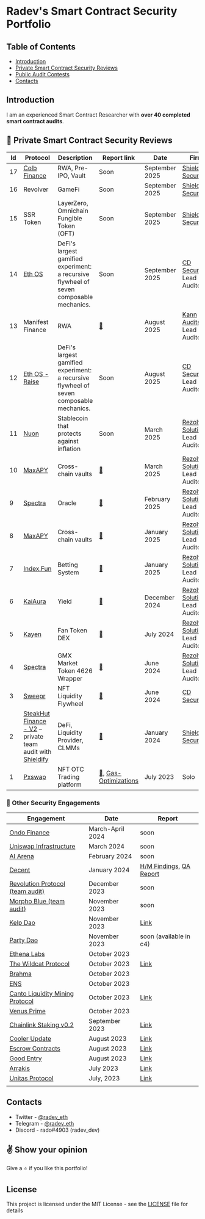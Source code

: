 # Radev's Smart Contract Security Portfolio

## Table of Contents
 - [Introduction](#introduction)
 - [Private Smart Contract Security Reviews](#hammer-private-smart-contract-security-reviews)
 - [Public Audit Contests](#hammer-other-security-engagements)
 - [Contacts](#contacts)

## Introduction
I am an experienced Smart Contract Researcher with **over 40 completed smart contract audits**.

## :hammer: Private Smart Contract Security Reviews

| **Id** | **Protocol**                                                                                                             | **Description**                            | **Report link**                                                                                                                                                                                                                                                             | **Date**       | **Firm**                                                           |
| ------ | ------------------------------------------------------------------------------------------------------------------------ | ------------------------------------------ | --------------------------------------------------------------------------------------------------------------------------------------------------------------------------------------------------------------------------------------------------------------------------- | -------------- | ------------------------------------------------------------------ |
| 17     | [Colb Finance](https://www.colb.finance/)                                                                                | RWA, Pre-IPO, Vault                        | Soon                                                                                                                                                                                                                                                                        | September 2025 | [Shieldify Security](https://www.shieldify.org/)                   |
| 16     | Revolver                                                                                                                 | GameFi                                     | Soon                                                                                                                                                                                                                                                                        | September 2025 | [Shieldify Security](https://www.shieldify.org/)                   |
| 15     | SSR Token                                                                                                                | LayerZero, Omnichain Fungible Token (OFT)  | Soon                                                                                                                                                                                                                                                                        | September 2025 | [Shieldify Security](https://www.shieldify.org/)                   |
| 14     | [Eth OS](https://ethos.vision/)                                                                                          | DeFi's largest gamified experiment: a recursive flywheel of seven composable mechanics.                                          | Soon                                                                                                                                                                                                                                                                        | September 2025 | [CD Security](https://cdsecurity.site/), Lead Auditor                            |
| 13     | Manifest Finance                                                                                                         | RWA                                        | [📄](https://github.com/Kann-Audits/Kann-Audits/blob/main/reports/pdf-format/ManifestFinance-security-review_2025-08-26.pdf)                                                                                                                                                | August 2025    | [Kann Audits](https://kannaudits.com/), Lead Auditor                             |
| 12     | [Eth OS - Raise](https://ethos.vision/)                                                                                  | DeFi's largest gamified experiment: a recursive flywheel of seven composable mechanics.                                          | Soon                                                                                                                                                                                                                                                                        | August 2025    | [CD Security](https://cdsecurity.site/), Lead Auditor                            |
| 11     | [Nuon](https://nuon.fi/)                                                                                                 | Stablecoin that protects against inflation | Soon                                                                                                                                                                                                                                                                        | March 2025     | [Rezolv Solutions](https://www.rezolvsolutions.com/), Lead Auditor |
| 10     | [MaxAPY](https://app.maxapy.io/)                                                                                         | Cross-chain vaults                         | [📄](https://github.com/RezolvSolutions/Audits/blob/main/reports/pdf-format/MaxAPY-second-security-review.pdf)                                                                                                                                                              | March 2025     | [Rezolv Solutions](https://www.rezolvsolutions.com/), Lead Auditor |
| 9      | [Spectra](https://www.spectra.finance/)                                                                                  | Oracle                                     | [📄](https://github.com/RezolvSolutions/Audits/blob/main/reports/pdf-format/Spectra-second-security-review.pdf)                                                                                                                                                             | February 2025  | [Rezolv Solutions](https://www.rezolvsolutions.com/), Lead Auditor |
| 8      | [MaxAPY](https://app.maxapy.io/)                                                                                         | Cross-chain vaults                         | [📄](https://github.com/RezolvSolutions/Audits/blob/main/reports/pdf-format/MaxAPY-security-review.pdf)                                                                                                                                                                     | January 2025   | [Rezolv Solutions](https://www.rezolvsolutions.com/), Lead Auditor |
| 7      | [Index.Fun](https://index.fun/)                                                                                          | Betting System                             | [📄](https://github.com/RezolvSolutions/Audits/blob/main/reports/pdf-format/Index.fun-security-review.pdf)                                                                                                                                                                  | January 2025   | [Rezolv Solutions](https://www.rezolvsolutions.com/), Lead Auditor |
| 6      | [KaiAura](https://kaiaura.finance/)                                                                                      | Yield                                      | [📄](https://github.com/RezolvSolutions/Audits/blob/main/reports/pdf-format/KaiAura-Security-Review.pdf)                                                                                                                                                                    | December 2024  | [Rezolv Solutions](https://www.rezolvsolutions.com/), Lead Auditor |
| 5      | [Kayen](https://www.kayen.org/)                                                                                          | Fan Token DEX                              | [📄](https://github.com/RezolvSolutions/Audits/blob/main/reports/pdf-format/Kayen-Security-Review.pdf)                                                                                                                                                                      | July 2024      | [Rezolv Solutions](https://www.rezolvsolutions.com/), Lead Auditor |
| 4      | [Spectra](https://www.spectra.finance/)                                                                                  | GMX Market Token 4626 Wrapper              | [📄](https://github.com/RezolvSolutions/Audits/blob/main/reports/pdf-format/Spectra-Security-Review.pdf)                                                                                                                                                                    | June 2024      | [Rezolv Solutions](https://www.rezolvsolutions.com/), Lead Auditor |
| 3      | [Sweepr](https://www.sweepr.finance/)                                                                                    | NFT Liquidity Flywheel                     | [📄](https://github.com/CDSecurity/audits/blob/main/audit%20reports/Sweepr-report.pdf)                                                                                                                                                                                      | June 2024      | [CD Security](https://cdsecurity.site/)                            |
| 2      | [SteakHut Finance - V2](https://www.steakhut.finance/) – private team audit with [Shieldify](https://www.shieldify.org/) | DeFi, Liquidity Provider, CLMMs            | [📄](https://github.com/shieldify-security/audits-portfolio/blob/main/reports/SteakHut-Security-Review.pdf)                                                                                                                                                    | January 2024   | [Shieldify Security](https://www.shieldify.org/)                   |
| 1      | [Pxswap](https://www.pxswap.xyz/)                                                                                        | NFT OTC Trading platform                   | [📄](https://github.com/radeveth/web3-security-portfolio/blob/main/private-audits/pxwap/pxswap-security-review.md), [Gas-Optimizations](https://github.com/radeveth/web3-security-portfolio/blob/main/private-audits/pxwap/pxswap-gas-optimizations-report.md) | July 2023      | Solo                                                               |

### :hammer: Other Security Engagements
| Engagement                                                                                                       | Date             | Report                                                             |
| ------------------------------------------------------------------------------------------------------------- | ---------------- | ------------------------------------------------------------------------------------------------------------------------------ |
| [Ondo Finance](https://twitter.com/OndoFinance)                                                               | March-April 2024 | soon                                                                                                                           |
| [Uniswap Infrastructure](https://docs.unistaker.io/)                                                          | March 2024       | soon                                                                                                                           |
| [AI Arena](https://twitter.com/aiarena_)                                                                      | February 2024    | soon                                                                                                                           |
| [Decent](https://code4rena.com/audits/2024-01-decent#top)                                                     | January 2024     | [H/M Findings](https://github.com/radeveth/web3-security-portfolio/blob/main/contest-audits/decent-h-m-report.md), [QA Report](https://github.com/radeveth/web3-security-portfolio/blob/main/contest-audits/decent-qa-report.md) |
| [Revolution Protocol (team audit)](https://code4rena.com/audits/2023-12-revolution-protocol#top)              | December 2023    | soon                                                                                                                           |
| [Morpho Blue (team audit)]()                                                                                  | November 2023    | soon                                                                                                                           |
| [Kelp Dao](https://code4rena.com/audits/2023-11-kelp-dao-rseth#top)                                           | November 2023    | [Link](https://github.com/radeveth/web3-security-portfolio/blob/main/contest-audits/kelp-dao-report.md)                        |
| [Party Dao](https://code4rena.com/audits/2023-10-party-protocol#top)                                          | November 2023    | soon (available in c4)                                                                                                  |
| [Ethena Labs](https://code4rena.com/audits/2023-10-ethena-labs#top)                                           | October 2023     |                                                                                                                                |
| [The Wildcat Protocol](https://code4rena.com/audits/2023-10-the-wildcat-protocol#top)                         | October 2023     | [Link](https://github.com/radeveth/web3-security-portfolio/blob/main/contest-audits/the-wildcat-protocol-report.md)            |
| [Brahma](https://code4rena.com/audits/2023-10-brahma#top)                                                     | October 2023     |                                                                                                                                |
| [ENS](https://code4rena.com/audits/2023-10-ens#top)                                                           | October 2023     |                                                                                                                                |
| [Canto Liquidity Mining Protocol](https://code4rena.com/audits/2023-10-canto-liquidity-mining-protocol#top)   | October 2023     | [Link](https://github.com/radeveth/web3-security-portfolio/blob/main/contest-audits/canto-liquidity-mining-protocol-report.md) |
| [Venus Prime](https://code4rena.com/audits/2023-09-venus-prime#top)                                           | October 2023     |                                                                                                                                |
| [Chainlink Staking v0.2](https://code4rena.com/audits/2023-08-chainlink-staking-v02#top)                      | September 2023   | [Link](https://github.com/radeveth/web3-security-portfolio/blob/main/contest-audits/chainlink-staking-v2-report.md)            |
| [Cooler Update](https://audits.sherlock.xyz/contests/107)                                                     | August 2023      | [Link](https://github.com/radeveth/web3-security-portfolio/blob/main/contest-audits/cooler-update-report.md)                   |
| [Escrow Contracts](https://www.codehawks.com/contests/cljyfxlc40003jq082s0wemya)                              | August 2023      | [Link](https://github.com/radeveth/web3-security-portfolio/blob/main/contest-audits/escrow-contracts-report.md)                |
| [Good Entry](https://code4rena.com/audits/2023-08-good-entry#top)                                             | August 2023      | [Link](https://github.com/radeveth/web3-security-portfolio/blob/main/contest-audits/good-entry-report.md)                      |
| [Arrakis](https://audits.sherlock.xyz/contests/86)                                                            | July 2023        | [Link](https://github.com/radeveth/web3-security-portfolio)
| [Unitas Protocol](https://audits.sherlock.xyz/contests/73)                                                    | July, 2023       | [Link](https://github.com/radeveth/web3-security-portfolio/blob/main/contest-audits/unitas-protocol-report.md)                 |
|                                                                                                               |                  |           |                                                                                                                                |
## Contacts

- Twitter - [@radev_eth](https://twitter.com/radev_eth)
- Telegram - [@radev_eth](https://t.me/radev_eth)
- Discord - rado#4903 (radev_dev)


## :v: Show your opinion
Give a :star: if you like this portfolio!


## License
This project is licensed under the MIT License - see the [LICENSE](LICENSE) file for details
